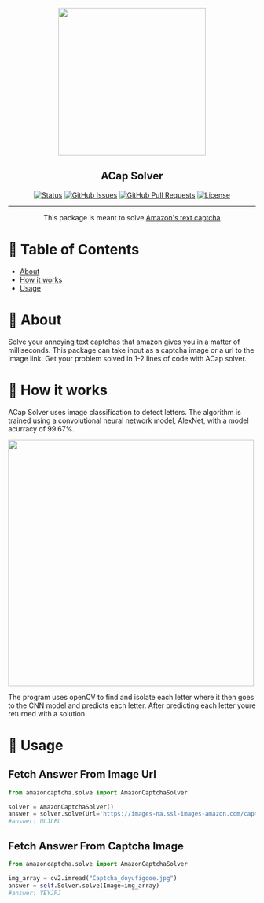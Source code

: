<p align="center">
<img src="https://user-images.githubusercontent.com/13637813/206646958-70ee6325-f0d0-4570-b78e-9826b0668f80.png" height="300" />
</p>
<h2 align="center">ACap Solver</h2>
<div align="center">

  [![Status](https://img.shields.io/badge/status-active-success.svg)]()
  [![GitHub Issues](https://img.shields.io/github/issues/Oyal2/ACap-Solver.svg)](https://github.com/Oyal2/ACap-Solver/issues)
  [![GitHub Pull Requests](https://img.shields.io/github/issues-pr/kylelobo/The-Documentation-Compendium.svg)](https://github.com/kylelobo/The-Documentation-Compendium/pulls)
  [![License](https://img.shields.io/badge/license-MIT-blue.svg)](/LICENSE)
</div>

---
<p align="center"> This package is meant to solve 
<a href="https://www.amazon.com/errors/validateCaptcha">Amazon's text captcha</a>
    <br> 
</p>

# 📝 Table of Contents
+ [About](#about)
+ [How it works](#working)
+ [Usage](#usage)
  
# 🧐 About <a name = "about"></a>
Solve your annoying text captchas that amazon gives you in a matter of milliseconds. This package can take input as a captcha image or a url to the image link. Get your problem solved in 1-2 lines of code with ACap solver.


# 💭 How it works <a name = "working"></a>

ACap Solver uses image classification to detect letters. The algorithm is trained using a convolutional neural network model, AlexNet, with a model acurracy of 99.67%.

<img src="https://user-images.githubusercontent.com/13637813/206654693-6727e5f2-6ca0-46a0-a981-f9b0075806cf.png" height="500" width="500"/>

The program uses openCV to find and isolate each letter where it then goes to the CNN model and predicts each letter. After predicting each letter youre returned with a solution. 

# 🎈 Usage <a name = "usage"></a>

## Fetch Answer From Image Url 
```python
from amazoncaptcha.solve import AmazonCaptchaSolver

solver = AmazonCaptchaSolver()
answer = solver.solve(Url='https://images-na.ssl-images-amazon.com/captcha/lqbiackd/Captcha_tcvqeczslf.jpg')
#answer: ULJLFL
```

## Fetch Answer From Captcha Image
```python
from amazoncaptcha.solve import AmazonCaptchaSolver

img_array = cv2.imread("Captcha_doyufigqoe.jpg")
answer = self.Solver.solve(Image=img_array)
#answer: YEYJPJ
```
